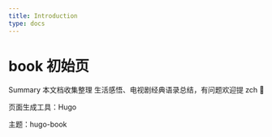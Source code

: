 ```yaml
---
title: Introduction
type: docs
---
```


# book 初始页

Summary
本文档收集整理 生活感悟、电视剧经典语录总结，有问题欢迎提 zch 👏

页面生成工具：Hugo

主题：hugo-book
